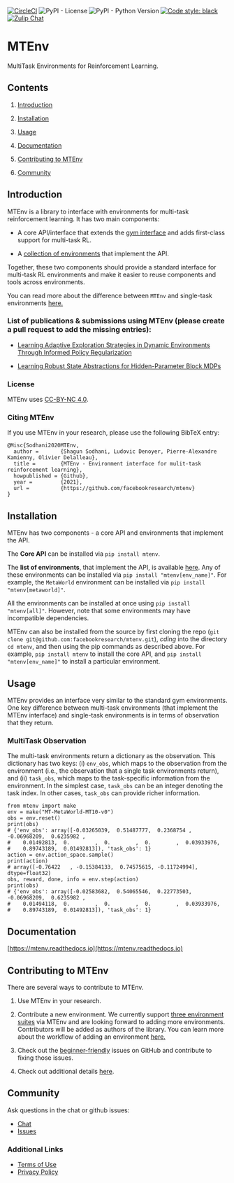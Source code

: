 [![CircleCI](https://circleci.com/gh/facebookresearch/mtenv.svg?style=svg&circle-token=d507c3b95e80c67d6d4daf2d43785df654af36d1)](https://circleci.com/gh/facebookresearch/mtenv)
![PyPI - License](https://img.shields.io/pypi/l/mtenv)
![PyPI - Python Version](https://img.shields.io/pypi/pyversions/mtenv)
[![Code style: black](https://img.shields.io/badge/code%20style-black-000000.svg)](https://github.com/psf/black)
[![Zulip Chat](https://img.shields.io/badge/zulip-join_chat-brightgreen.svg)](https://mtenv.zulipchat.com)


# MTEnv
MultiTask Environments for Reinforcement Learning.

## Contents

1. [Introduction](#Introduction)

2. [Installation](#Installation)

3. [Usage](#Usage)

4. [Documentation](#Documentation)

5. [Contributing to MTEnv](#Contributing-to-MTEnv)

6. [Community](#Community)

## Introduction

MTEnv is a library to interface with environments for multi-task reinforcement learning. It has two main components:

* A core API/interface that extends the [gym interface](https://gym.openai.com/) and adds first-class support for multi-task RL.

* A [collection of environments](https://facebookresearch.github.io/mtenv/pages/envs.html) that implement the API.

Together, these two components should provide a standard interface for multi-task RL environments and make it easier to reuse components and tools across environments.

You can read more about the difference between `MTEnv` and single-task environments [here.](https://facebookresearch.github.io/mtenv/pages/readme.html#multitask-observation)

### List of publications & submissions using MTEnv (please create a pull request to add the missing entries):

* [Learning Adaptive Exploration Strategies in Dynamic Environments Through Informed Policy Regularization](https://arxiv.org/abs/2005.02934)

* [Learning Robust State Abstractions for Hidden-Parameter Block MDPs](https://arxiv.org/abs/2007.07206)

### License

MTEnv uses [CC-BY-NC 4.0](LICENSE).

### Citing MTEnv

If you use MTEnv in your research, please use the following BibTeX entry:
```
@Misc{Sodhani2020MTEnv,
  author =       {Shagun Sodhani, Ludovic Denoyer, Pierre-Alexandre Kamienny, Olivier Delalleau},
  title =        {MTEnv - Environment interface for mulit-task reinforcement learning},
  howpublished = {Github},
  year =         {2021},
  url =          {https://github.com/facebookresearch/mtenv}
}
```

## Installation

MTEnv has two components - a core API and environments that implement the API.

The **Core API** can be installed via `pip install mtenv`. 

The **list of environments**, that implement the API, is available [here](http://localhost:8000/pages/envs.html). Any of these environments can be installed via `pip install "mtenv[env_name]"`. For example, the `MetaWorld` environment can be installed via `pip install "mtenv[metaworld]"`.

All the environments can be installed at once using `pip install "mtenv[all]"`. However, note that some environments may have incompatible dependencies.

MTEnv can also be installed from the source by first cloning the repo (`git clone git@github.com:facebookresearch/mtenv.git`), *cding* into the directory `cd mtenv`, and then using the pip commands as described above. For example, `pip install mtenv` to install the core API, and `pip install "mtenv[env_name]"` to install a particular environment.

## Usage

MTEnv provides an interface very similar to the standard gym environments. One key difference between multi-task environments (that implement the MTEnv interface) and single-task environments is in terms of observation that they return.

### MultiTask Observation

The multi-task environments return a dictionary as the observation. This dictionary has two keys: (i) `env_obs`, which maps to the observation from the environment (i.e., the observation that a single task environments return), and (ii) `task_obs`, which maps to the task-specific information from the environment. In the simplest case, `task_obs` can be an integer denoting the task index. In other cases, `task_obs` can provide richer information.

```
from mtenv import make
env = make("MT-MetaWorld-MT10-v0")
obs = env.reset()
print(obs)
# {'env_obs': array([-0.03265039,  0.51487777,  0.2368754 , -0.06968209,  0.6235982 ,
#    0.01492813,  0.        ,  0.        ,  0.        ,  0.03933976,
#    0.89743189,  0.01492813]), 'task_obs': 1}
action = env.action_space.sample()
print(action)
# array([-0.76422   , -0.15384133,  0.74575615, -0.11724994], dtype=float32)
obs, reward, done, info = env.step(action)
print(obs)
# {'env_obs': array([-0.02583682,  0.54065546,  0.22773503, -0.06968209,  0.6235982 ,
#    0.01494118,  0.        ,  0.        ,  0.        ,  0.03933976,
#    0.89743189,  0.01492813]), 'task_obs': 1}
```

## Documentation

[https://mtenv.readthedocs.io](https://mtenv.readthedocs.io)

## Contributing to MTEnv

There are several ways to contribute to MTEnv.

1. Use MTEnv in your research.

2. Contribute a new environment. We currently support [three environment suites](http://localhost:8000/pages/envs.html) via MTEnv and are looking forward to adding more environments. Contributors will be added as authors of the library. You can learn more about the workflow of adding an environment [here.](http://localhost:8000/pages/contribute_envs.html)

3. Check out the [beginner-friendly](https://github.com) issues on GitHub and contribute to fixing those issues.

4. Check out additional details [here](https://github.com/facebookresearch/mtenv/blob/main/.github/CONTRIBUTING.md).

## Community

Ask questions in the chat or github issues:
* [Chat](https://mtenv.zulipchat.com)
* [Issues](https://https://github.com/facebookresearch/mtenv/issues)

### Additional Links

* [Terms of Use](https://opensource.facebook.com/legal/terms)
* [Privacy Policy](https://opensource.facebook.com/legal/privacy)
